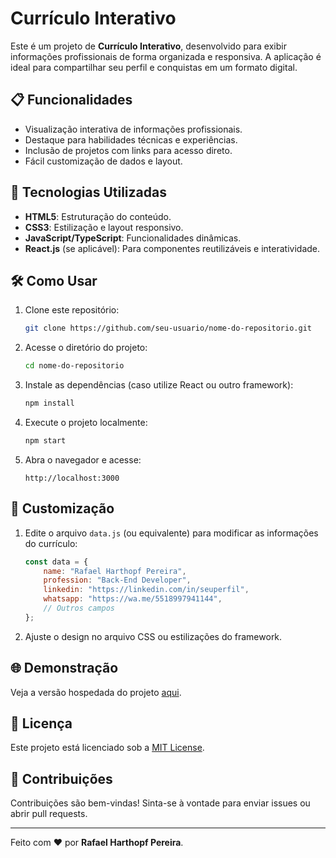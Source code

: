 
# Currículo Interativo

Este é um projeto de **Currículo Interativo**, desenvolvido para exibir informações profissionais de forma organizada e responsiva. A aplicação é ideal para compartilhar seu perfil e conquistas em um formato digital.

## 📋 Funcionalidades

- Visualização interativa de informações profissionais.
- Destaque para habilidades técnicas e experiências.
- Inclusão de projetos com links para acesso direto.
- Fácil customização de dados e layout.

## 🚀 Tecnologias Utilizadas

- **HTML5**: Estruturação do conteúdo.
- **CSS3**: Estilização e layout responsivo.
- **JavaScript/TypeScript**: Funcionalidades dinâmicas.
- **React.js** (se aplicável): Para componentes reutilizáveis e interatividade.

## 🛠️ Como Usar

1. Clone este repositório:
   ```bash
   git clone https://github.com/seu-usuario/nome-do-repositorio.git
   ```
2. Acesse o diretório do projeto:
   ```bash
   cd nome-do-repositorio
   ```
3. Instale as dependências (caso utilize React ou outro framework):
   ```bash
   npm install
   ```
4. Execute o projeto localmente:
   ```bash
   npm start
   ```
5. Abra o navegador e acesse:
   ```
   http://localhost:3000
   ```

## 📝 Customização

1. Edite o arquivo `data.js` (ou equivalente) para modificar as informações do currículo:
   ```javascript
   const data = {
       name: "Rafael Harthopf Pereira",
       profession: "Back-End Developer",
       linkedin: "https://linkedin.com/in/seuperfil",
       whatsapp: "https://wa.me/5518997941144",
       // Outros campos
   };
   ```
2. Ajuste o design no arquivo CSS ou estilizações do framework.

## 🌐 Demonstração

Veja a versão hospedada do projeto [aqui](https://rafaelharthopf.github.io/curriculo-rafael/).

## 📄 Licença

Este projeto está licenciado sob a [MIT License](LICENSE).

## 🤝 Contribuições

Contribuições são bem-vindas! Sinta-se à vontade para enviar issues ou abrir pull requests.

---

Feito com ❤️ por **Rafael Harthopf Pereira**.
